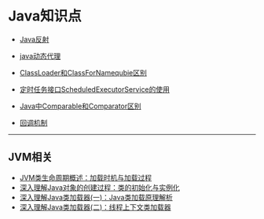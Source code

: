 # Java知识点

* [Java反射](https://github.com/shanyao19940801/BookeNote/blob/master/java/file/Java%E5%8F%8D%E5%B0%84.md)

* [java动态代理]()

* [ClassLoader和ClassForNamequbie区别](https://github.com/shanyao19940801/BookeNote/blob/master/java/file/ClassLoader%E5%92%8CClassForName%E5%8C%BA%E5%88%AB.md)

* [定时任务接口ScheduledExecutorService的使用](https://github.com/shanyao19940801/BookeNote/blob/master/java/file/java%E5%AE%9A%E6%97%B6%E4%BB%BB%E5%8A%A1%E6%8E%A5%E5%8F%A3ScheduledExecutorService.md)
* [Java中Comparable和Comparator区别](https://github.com/shanyao19940801/BookeNote/blob/master/java/file/Java%E4%B8%ADComparable%E5%92%8CComparator%E5%8C%BA%E5%88%AB.md)

* [回调机制]()

---
## JVM相关
* [JVM类生命周期概述：加载时机与加载过程](https://blog.csdn.net/justloveyou_/article/details/72466105)
* [深入理解Java对象的创建过程：类的初始化与实例化](https://blog.csdn.net/justloveyou_/article/details/72466416)
* [深入理解Java类加载器(一)：Java类加载原理解析](https://blog.csdn.net/justloveyou_/article/details/72217806)
* [深入理解Java类加载器(二)：线程上下文类加载器](https://blog.csdn.net/justloveyou_/article/details/72231425)